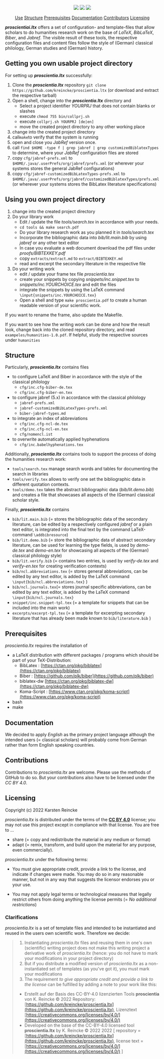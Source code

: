 <!--
% This file is part of proscientia.ltx
% (c) 2022 Karsten Reincke (https://github.com/kreincke/proscientia.ltx)
% It is distributed under the terms of the creative commons license
% CC-BY-4.0 (= https://creativecommons.org/licenses/by/4.0/)
-->

<p align="center">
    <a href="https://github.com/kreincke/proscientia.ltx/commits/" title="Last Commit"><img src="https://img.shields.io/github/last-commit/kreincke/proscientia.ltx?style=flat"></a>
    <a href="https://github.com/kreincke/proscientia.ltx/issues" title="Open Issues"><img src="https://img.shields.io/github/issues/kreincke/proscientia.ltx?style=flat"></a>
    <a href="https://github.com/kreincke/proscientia.ltx/blob/master/LICENSE" title="License"><img src="https://img.shields.io/badge/License-CC_BY_3.0_DE-blue.svg?style=flat"></a>
</p>

<p align="center">
  <a href="#use">Use</a>  
  <a href="#structure">Structure</a>  
  <a href="#prerequisites">Prerequisites</a>  
  <a href="#documentation">Documentation</a>  
  <a href="#contributions">Contributors</a>  
  <a href="#licensing">Licensing</a>
</p>

***proscientiai.ltx*** offers a set of configuration- and template-files that allow scholars to do humanities research work on the base of *LaTeX*, *BibLaTeX*, *Biber*, and *Jabref*. The visible result of these tools, the respective configuration files and content files follow the style of (German) classical philology, German studies and (German) history.

## Getting you own usable project directory

For setting up ***proscientia.ltx*** successfully:

1. Clone the ***proscientia.ltx*** repository `git clone https://github.com/kreincke/proscientia.ltx` (or download and extract the respective tarball)
2. Open a shell, change into the ***proscientia.ltx*** directory and
   * Select a project identifier *YOURPRJ* that does not contain blanks or slashes
   * execute `chmod 755 bin/collprj.sh`
   * execute `collprj.sh YOURPRJ [de|en]`
   * move the created project directory to any other working place
3. change into the created project directory
4. call`make`to verify that the system is running
5. open and close you *JabRef* version once.
6. call `find $HOME -type f | grep jabref | grep customizedBiblatexTypes` to determine, where your *JabRef* configuration files are stored
7. copy `cfg/jabref-prefs.xml` to `$HOME/.java/.userPrefs/org/jabref/prefs.xml` (or wherever your systems stores the general JabRef configurations)
8. copy `cfg/jabref-customizedBibLatexTypes-prefs.xml` to `$HOME/.java/.userPrefs/org/jabref/customizedBiblatexTypes/prefs.xml` (or wherever your systems stores the BibLatex literature specifications)


## Using you own project directory

1. change into the created project directory
2. Do your library work
   * Edit / update the file *tools/search.tex* in accordance with your needs.
   * `cd tools && make search.pdf`
   * Do your library research work as you planned it in *tools/search.tex*
   * Incorporate the bibliographic data into *bib/lit.main.bib* by using *jabref* or any other text editor
   * In case you evaluate a web document download the pdf files under *proofs/BIBTEXKEY.pdf*
   * copy `extracts/extract.md` to `extract/BIBTEXKEY.md`
   * read and excerpt the secondary literature in the respective file
3. Do your writing work
   * edit / update your frame tex file *proscientia.tex*
   * create your snippets by copying *snippets/inc.snippet.tex* to *snippets/inc.YOURCHOICE.tex* and edit the files
   * integrate the snippets by using the LaTeX command `\input{snippets/inc.YOURCHOICE.tex}`
   * Open a shell and type `make proscientia.pdf` to create a human readable version of your scientific work.

If you want to rename the frame, also update the Makefile.

If you want to see how the writing work can be done and how the result look,  change back into the cloned repository directory, and read `exampeles/humanities-1.0.pdf`. If helpful, study the respective sources under `humanities`

## Structure

Particularly, ***proscientia.ltx*** contains files
* to configure LaTeX and Biber in accordance with the style of the classical philology
  - `cfg/inc.cfg-biber-de.tex`
  - `cfg/inc.cfg-biber-en.tex`
* to configure jabref (5.x) in accordance with the classical philology
  - `jabref-prefs.xml`
  - `jabref-customizedBibLatexTypes-prefs.xml`
  - `biber-jabref-types.md`
* to integrate an index of abbreviations
  - `cfg/inc.cfg-ncl-de.tex`
  - `cfg/inc.cfg-ncl-en.tex`
  - `cfg/nomencl.ist`
* to overwrite automatically applied hyphenations
  - `cfg/inc.babelhyphenations.tex`

Additionally, ***proscientia.ltx*** contains tools to support the process of doing the humanities research work:
* `tools/search.tex` manage search words and tables for documenting the search in libraries
* `tools/verify.tex` allows to verify one set the bibliographic data in different quotation contexts.
* `tools/demo.tex` takes the abstract bibliographic data (*bib/lit.demo.bib*) and creates a file that showcases all aspects of the (German) classical scholar style.

Finally, ***proscientia.ltx*** contains
* `bib/lit.main.bib` (= stores the bibliographic data of the secondary literature, can be edited by a respectively configured *jabref* or a plain text editor, is integrated into the final text by the command LaTeX-command `\addbibresource`)
* `bib/lit.demo.bib` (= store the bibliographic data of abstract secondary literature, can be used for learning the type fields, is used by *demo-de.tex* and  *demo-en.tex* for showcasing all aspects of the (German) classical philology style)
* `bib/lit.verify.bib` (= contains two entries, is used by *verify-de.tex* and  *verify-en.tex* for creating verification contexts)
* `bib/ncl.abbreviations.tex` (= stores general abbreviations, can be edited by any text editor, is added by the LaTeX command `\input{bib/ncl.abbreviations.tex}`
)
* `bib/ncl.journals.tex`(= stores journal specific abbreviations, can be edited by any text editor, is added by the LaTeX command `\input{bib/ncl.journals.tex}`
* `snippet/inc.snippet-tpl.tex` (= a template for snippets that can be included into the main work)
* `excerpts/excerpt-tpl.tex` (= a template for excerpting secondary literature that has already been made known to `bib/literature.bib`   )

## Prerequisites

*proscientia.ltx* requires the installation of

* a LaTeX distribution with different packages / programs which should be part of your TeX-Distribution:
  * BibLatex : [https://ctan.org/pkg/biblatex](https://ctan.org/pkg/biblatex)
  * Biber : [https://github.com/plk/biber](https://github.com/plk/biber)
  * biblatex-dw [https://ctan.org/pkg/biblatex-dw](https://ctan.org/pkg/biblatex-dw)
  * Koma-Script : [https://www.ctan.org/pkg/koma-script](https://www.ctan.org/pkg/koma-script)
* bash
* make

## Documentation

We decided to apply _English_ as the primary project language although the intended users (= classical scholars) will probably come from German rather than form English speaking countries.

## Contributions

Contributions to *proscientia.ltx* are welcome. Please use the methods of GitHub to do so. But your contributions also have to be licensed under the *CC BY 4.0*.

## Licensing

Copyright (c) 2022 Karsten Reincke

*proscientia.ltx* is distributed under the terms of the [**CC BY 4.0**](https://creativecommons.org/licenses/by/4.0/) license; you may not use this project except in compliance with that license. You are free to ...

* share (= copy and redistribute the material in any medium or format)
* adapt (= remix, transform, and build upon the material
    for any purpose, even commercially).

*proscientia.ltx* under the following terms:

* You must give appropriate credit, provide a link to the license, and indicate if changes were made. You may do so in any reasonable manner, but not in any way that suggests the licensor endorses you or your use.

* You may not apply legal terms or technological measures that legally restrict others from doing anything the license permits (= *No additional restrictions*)

### Clarifications

*proscientia.ltx* is a set of template files and intended to be instantiated and reused in the users own scientific work. Therefore we decide:

> 1. Instantiating *proscientia.ltx* files and reusing them in one's own (scientific) writing project does not make this writing project a derivative work of *proscientia.ltx* (hence: you do not have to mark your modifications in your project directory)  
> 2. But if you distribute a modified version of *proscientia.ltx* as a non-instantiated set of templates (as you've got it), you must mark your modifications  
> 3. The requirement *to give appropriate credit and provide a link to the license* can be fulfilled by adding a note to your work like this:
>  * Erstellt  auf der Basis des CC-BY-4.0 lizenzierten Tools **proscientia** von K. Reincke © 2022 Repository: [https://github.com/kreincke/proscientia.ltx](https://github.com/kreincke/proscientia.ltx),
Lizenztext [https://creativecommons.org/licenses/by/4.0/](https://creativecommons.org/licenses/by/4.0/)
>  * Developed on the base of the CC-BY-4.0 licensed tool **proscientia.ltx** by K. Reincke  © 2022 2022 [
repository = [https://github.com/kreincke/proscientia.ltx](https://github.com/kreincke/proscientia.ltx),
license text = [https://creativecommons.org/licenses/by/4.0/](https://creativecommons.org/licenses/by/4.0/) ]
